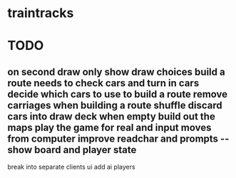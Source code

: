 # traintracks

# TODO
on second draw only show draw choices
build a route needs to check cars and turn in cars
decide which cars to use to build a route
remove carriages when building a route
shuffle discard cars into draw deck when empty
build out the maps
play the game for real and input moves from computer
improve readchar and prompts -- show board and player state
---
break into separate clients
ui
add ai players


